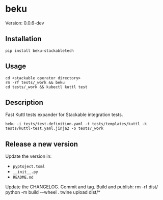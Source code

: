 # beku

Version: 0.0.6-dev

## Installation

    pip install beku-stackabletech

## Usage

    cd <stackable operator directory>
    rm -rf tests/_work && beku
    cd tests/_work && kubectl kuttl test

## Description

Fast Kuttl tests expander for Stackable integration tests.

    beku -i tests/test-definition.yaml -t tests/templates/kuttl -k tests/kuttl-test.yaml.jinja2 -o tests/_work

## Release a new version

Update the version in:

* `pyptoject.toml`
* `__init__.py`
* `README.md`

Update the CHANGELOG.
Commit and tag.
Build and publish:
    rm -rf dist/
    python -m build --wheel .
    twine upload dist/*
